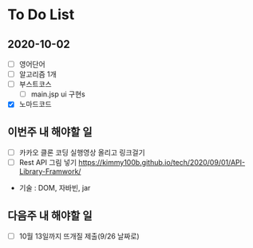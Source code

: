 # To Do List

## 2020-10-02

- [ ] 영어단어
- [ ] 알고리즘 1개
- [ ] 부스트코스
  - [ ] main.jsp ui 구현s
- [x] 노마드코드

## 이번주 내 해야할 일

- [ ] 카카오 클론 코딩 실행영상 올리고 링크걸기
- [ ] Rest API 그림 넣기 <https://kimmy100b.github.io/tech/2020/09/01/API-Library-Framwork/>
- 기술 : DOM, 자바빈, jar

## 다음주 내 해야할 일

- [ ] 10월 13일까지 뜨개질 제출(9/26 날짜로)